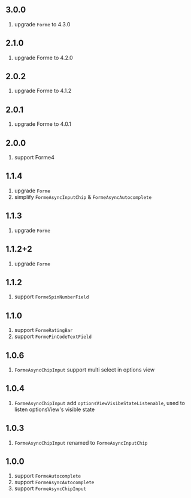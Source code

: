 ## 3.0.0

1. upgrade `Forme` to 4.3.0

## 2.1.0

1. upgrade Forme to 4.2.0

## 2.0.2

1. upgrade Forme to 4.1.2

## 2.0.1

1. upgrade Forme to 4.0.1

## 2.0.0

1. support Forme4

## 1.1.4

1. upgrade `Forme`
2. simplify `FormeAsyncInputChip` & `FormeAsyncAutocomplete`

## 1.1.3

1. upgrade `Forme`

## 1.1.2+2

1. upgrade `Forme`

## 1.1.2

1. support `FormeSpinNumberField`

## 1.1.0

1. support `FormeRatingBar`
2. support `FormePinCodeTextField`

## 1.0.6

1. `FormeAsyncChipInput` support multi select in options view

## 1.0.4 

1. `FormeAsyncChipInput` add `optionsViewVisibeStateListenable`, used to listen optionsView's visible state

## 1.0.3

1. `FormeAsyncChipInput` renamed to `FormeAsyncInputChip`

## 1.0.0

1. support `FormeAutocomplete`
2. support `FormeAsyncAutocomplete`
3. support `FormeAsyncChipInput`